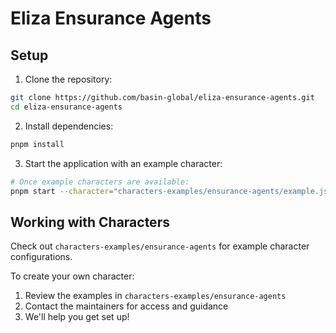 # Eliza Ensurance Agents

## Setup

1. Clone the repository:
```bash
git clone https://github.com/basin-global/eliza-ensurance-agents.git
cd eliza-ensurance-agents
```

2. Install dependencies:
```bash
pnpm install
```

3. Start the application with an example character:
```bash
# Once example characters are available:
pnpm start --character="characters-examples/ensurance-agents/example.json"
```

## Working with Characters

Check out `characters-examples/ensurance-agents` for example character configurations.

To create your own character:
1. Review the examples in `characters-examples/ensurance-agents`
2. Contact the maintainers for access and guidance
3. We'll help you get set up!